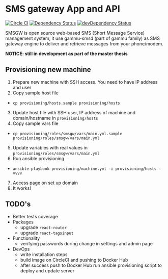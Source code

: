 # SMS gateway App and API
[![Circle CI](https://circleci.com/gh/VojtechBartos/smsgw/tree/master.svg?style=svg)](https://circleci.com/gh/VojtechBartos/smsgw/tree/master)
[![Dependency Status](https://david-dm.org/VojtechBartos/smsgw.png)](https://david-dm.org/VojtechBartos/smsgw) [![devDependency Status](https://david-dm.org/VojtechBartos/smsgw/dev-status.png)](https://david-dm.org/VojtechBartos/smsgw#info=devDependencies)

SMSGW is open source web-based SMS (Short Message Service) management system, it use gammu-smsd (part of gammu family) as SMS gateway engine to deliver and retrieve messages from your phone/modem.

**NOTICE: still in development as part of the master thesis**

## Provisioning new machine

1. Prepare new machine with SSH access. You need to have IP address and user
2. Copy sample host file
  - `cp provisioning/hosts.sample provisioning/hosts`
3. Update host file with SSH user, IP address of machine and domain/hostname in `provisioning/hosts`
4. Copy sample vars file
  - `cp provisioning/roles/smsgw/vars/main.yml.sample provisioning/roles/smsgw/vars/main.yml`
5. Update variables with real values in `provisioning/roles/smsgw/vars/main.yml`
6. Run ansible provisioning
  - `ansible-playbook provisioning/machine.yml -i provisioning/hosts -vvvv`
7. Access page on set up domain
8. It works!

## TODO's

- Better tests coverage
- Packages
  - upgrade `react-router`
  - upgrade `react-tagsinput`
- Functionality
  - verifying passwords during change in settings and admin page
- DevOps
  - write installation steps
  - build image on CircleCI and pushing to Docker Hub
  - after success push to Docker Hub run ansible provisioning script to deploy and update server
